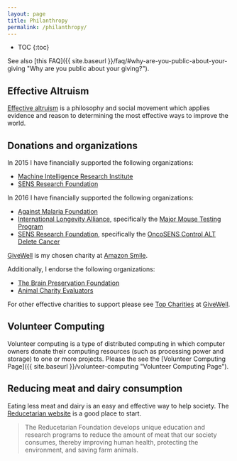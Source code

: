 ```yaml
---
layout: page
title: Philanthropy
permalink: /philanthropy/
---
```


* TOC
{:toc}

See also [this FAQ]({{ site.baseurl }}/faq/#why-are-you-public-about-your-giving
"Why are you public about your giving?").

## Effective Altruism

[Effective altruism](http://www.effectivealtruism.org "Effective Altruism") is
a philosophy and social movement which applies evidence and reason to
determining the most effective ways to improve the world.

## Donations and organizations

In 2015 I have financially supported the following organizations:

- [Machine Intelligence Research Institute][]
- [SENS Research Foundation][]

In 2016 I have financially supported the following organizations:

- [Against Malaria Foundation][]
- [International Longevity Alliance][], specifically the
  [Major Mouse Testing Program][]
- [SENS Research Foundation][], specifically the
  [OncoSENS Control ALT Delete Cancer][]

[GiveWell][] is my chosen charity at [Amazon Smile][].

Additionally, I endorse the following organizations:

- [The Brain Preservation Foundation][]
- [Animal Charity Evaluators][]

For other effective charities to support please see [Top
Charities](http://www.givewell.org/charities/top-charities "Top Charities @
GiveWell") at [GiveWell][].

[GiveWell]: http://www.givewell.org "GiveWell"
[Amazon Smile]: https://smile.amazon.com "Amazon Smile"
[SENS Research Foundation]: http://sens.org "SENS Research Foundation"
[Machine Intelligence Research Institute]: https://intelligence.org "Machine Intelligence Research Institute"
[Against Malaria Foundation]: https://www.againstmalaria.com "Against Malaria Foundation"
[International Longevity Alliance]: http://www.longevityalliance.org "International Longevity Alliance"
[Major Mouse Testing Program]: http://majormouse.org "Major Mouse Testing Program"
[The Brain Preservation Foundation]: http://www.brainpreservation.org "The Brain Preservation Foundation"
[Animal Charity Evaluators]: http://www.animalcharityevaluators.org "Animal Chartity Evaluators"
[OncoSENS Control ALT Delete Cancer]: https://www.lifespan.io/campaigns/sens-control-alt-delete-cancer/ "OncoSENS Control ALT Delete Cancer"
[Lifespan.io / Life Extension Advocacy Foundation]:https://www.lifespan.io  "Lifespan.io | Crowdfunding the Cure for Aging"

## Volunteer Computing

Volunteer computing is a type of distributed computing in which computer owners
donate their computing resources (such as processing power and storage) to one
or more projects. Please the see the
[Volunteer Computing Page]({{ site.baseurl }}/volunteer-computing "Volunteer Computing Page").

## Reducing meat and dairy consumption

Eating less meat and dairy is an easy and effective way to help society. The
[Reducetarian website](http://www.reducetarian.com "Reducetarian") is a good
place to start.

> The Reducetarian Foundation develops unique education and research programs
> to reduce the amount of meat that our society consumes, thereby improving
> human health, protecting the environment, and saving farm animals.
